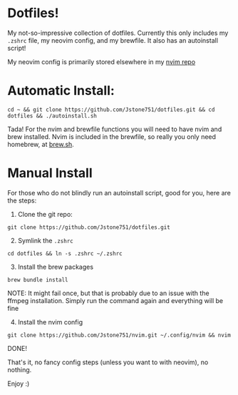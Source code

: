# Dotfiles!

My not-so-impressive collection of dotfiles. Currently this only includes my `.zshrc` file, my neovim config, and my brewfile. It also has an autoinstall script!


My neovim config is primarily stored elsewhere in my [nvim repo](https://github.com/Jstone751/nvim)

# Automatic Install:

```shell
cd ~ && git clone https://github.com/Jstone751/dotfiles.git && cd dotfiles && ./autoinstall.sh
```
Tada! For the nvim and brewfile functions you will need to have nvim and brew installed. Nvim is included in the brewfile, so really you only need homebrew, at [brew.sh](https://brew.sh).

# Manual Install

For those who do not blindly run an autoinstall script, good for you, here are the steps:

1. Clone the git repo:

```shell
git clone https://github.com/Jstone751/dotfiles.git
```

2. Symlink the `.zshrc`

```shell
cd dotfiles && ln -s .zshrc ~/.zshrc
```

3. Install the brew packages

```shell
brew bundle install
```
NOTE: It might fail once, but that is probably due to an issue with the ffmpeg installation. Simply run the command again and everything will be fine

4. Install the nvim config

```shell
git clone https://github.com/Jstone751/nvim.git ~/.config/nvim && nvim
```

DONE!

That's it, no fancy config steps (unless you want to with neovim), no nothing.

Enjoy :)
